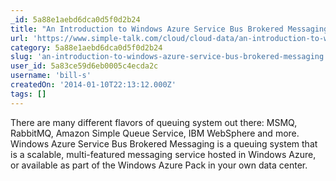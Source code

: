 ```yaml
---
_id: 5a88e1aebd6dca0d5f0d2b24
title: "An Introduction to Windows Azure Service Bus Brokered Messaging"
url: 'https://www.simple-talk.com/cloud/cloud-data/an-introduction-to-windows-azure-service-bus-brokered-messaging/'
category: 5a88e1aebd6dca0d5f0d2b24
slug: 'an-introduction-to-windows-azure-service-bus-brokered-messaging'
user_id: 5a83ce59d6eb0005c4ecda2c
username: 'bill-s'
createdOn: '2014-01-10T22:13:12.000Z'
tags: []
---
```


There are many different flavors of queuing system out there: MSMQ, RabbitMQ, Amazon Simple Queue Service, IBM WebSphere and more.  Windows Azure Service Bus Brokered Messaging is a queuing system that is a scalable, multi-featured messaging service hosted in Windows Azure, or available as part of the Windows Azure Pack in your own data center. 
